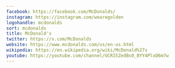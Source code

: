 ```yaml
---
facebook: https://facebook.com/McDonalds/
instagram: https://instagram.com/wearegolden
logohandle: mcdonalds
sort: mcdonalds
title: McDonald's
twitter: https://x.com/McDonalds
website: https://www.mcdonalds.com/us/en-us.html
wikipedia: https://en.wikipedia.org/wiki/McDonald%27s
youtube: https://youtube.com/channel/UCRI5ZedBs0_BYY4PlxD6m7w
---
```

